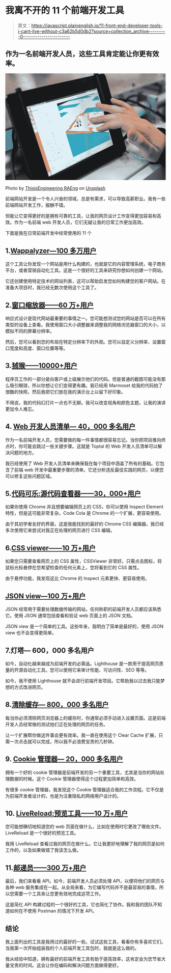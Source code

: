 # 我离不开的 11 个前端开发工具

> 原文：<https://javascript.plainenglish.io/11-front-end-developer-tools-i-cant-live-without-c3a62b5d0db2?source=collection_archive---------0----------------------->

## 作为一名前端开发人员，这些工具肯定能让你更有效率。

![](img/a1a1fe91065edb13c00155f11e979f89.png)

Photo by [ThisisEngineering RAEng](https://unsplash.com/@thisisengineering?utm_source=medium&utm_medium=referral) on [Unsplash](https://unsplash.com?utm_source=medium&utm_medium=referral)

前端网站开发是一个令人兴奋的领域，总是有需求，可以导致高薪职业。我有一些前端网站开发工作，报酬不错。

但能让它变得更好的是拥有可靠的工具，让我的网页设计工作变得更加容易和高效。作为一名前端 web 开发人员，它们无疑让我的日常工作更加高效。

下面是我在日常前端开发中经常使用的 11 个

## 1.[Wappalyzer—100 多万用户](https://chrome.google.com/webstore/detail/wappalyzer/gppongmhjkpfnbhagpmjfkannfbllamg)

这个工具让你发现一个网站是用什么构建的，也就是它的内容管理系统，电子商务平台，或者营销自动化工具。这是一个很好的工具来研究你想如何创建一个网站。

它还创建使用特定技术的网站列表，这可以帮助启发您如何构建您的客户网站。在准备大项目时，我已经无数次使用这个工具了。

## 2.[窗口缩放器——60 万+用户](https://chrome.google.com/webstore/detail/window-resizer/kkelicaakdanhinjdeammmilcgefonfh?hl=en)

响应式设计是现代网站最重要的事情之一。您可能想测试您的网站是否可以在所有类型的设备上查看。我使用窗口大小调整器来调整我的网络浏览器窗口的大小，以模拟不同的屏幕分辨率。

然后，您可以看到您的布局在特定分辨率下的外观。您可以自定义分辨率、设置窗口宽度和高度、窗口位置等等。

## 3.[狨猴——10000+用户](https://chrome.google.com/webstore/detail/marmoset/npkfpddkpefnmkflhhligbkofhnafieb)

程序员工作的一部分是向客户或上级展示他们的代码。但是普通的截图可能没有那么吸引眼球，所以你想让它们变得更有趣。我已经用 Marmoset 给我的代码拍了很酷的快照，然后我把它们放在我的演示台上以留下好印象。

不用说，我的代码幻灯片一点也不无聊。我可以改变视角和颜色主题，让我的演讲更加令人难忘。

## 4. [Web 开发人员清单— 40，000 多名用户](https://chrome.google.com/webstore/detail/web-developer-checklist/iahamcpedabephpcgkeikbclmaljebjp?hl=en)

作为一名前端开发人员，您需要做的每一件事情都很容易忘记。当你把项目推向终点时，你可能会跳过一些关键步骤。这就是 Toptal 的 Web 开发人员清单可以解决问题的地方。

我已经使用了 Web 开发人员清单来确保我在每个项目中涵盖了所有的基础。它包含了前端 web 开发中最重要步骤的清单。它还分析违反最佳实践的网页，以便您可以修复这些问题区域。

## 5.[代码可乐:源代码查看器——30，000+用户](https://chrome.google.com/webstore/detail/code-cola/lomkpheldlbkkfiifcbfifipaofnmnkn?hl=en)

如果你使用 Chrome 并且想要编辑网页上的 CSS，你可以使用 Inspect Element 特性，但是这可能非常复杂。Code Cola 是 Chrome 的一个扩展，更容易使用。

由于其初学者友好的界面，这是我能找到的最好的 Chrome CSS 编辑器。我已经多次使用它来尝试对我正在处理的网页进行 CSS 编辑。

## 6.[CSS viewer——10 万+用户](https://chrome.google.com/webstore/detail/cssviewer/ggfgijbpiheegefliciemofobhmofgce?hl=en)

如果您只需要查看网页上的 CSS 属性，CSSViewer 非常好。只需点击图标，将鼠标光标悬停在您希望检查的任何元素上，您将看到它的 CSS 属性。

由于悬停功能，我发现这比 Chrome 的 Inspect 元素更快、更容易使用。

## [JSON view—100 万+用户](https://chrome.google.com/webstore/detail/jsonview/chklaanhfefbnpoihckbnefhakgolnmc?hl=en)

JSON 经常用于需要处理数据传输的网站，任何称职的前端开发人员都应该熟悉它。使用 JSON 通常包括查看和验证 web 页面上的 JSON 文档。

JSON view 是一个简单的工具。这些年来，我明白了简单是最好的，使用 JSON view 也不会变得更简单。

## 7.灯塔— 600，000 多名用户

如今，自动化越来越成为前端开发的必需品。Lighthouse 是一款用于提高网页质量的开源自动化工具。您可以使用它来审计性能、可访问性、SEO 等等。

如今，我不使用 Lighthouse 就不会进行前端开发项目。它帮助我以过去我只能梦想的方式改进网页。

## 8.[清除缓存— 800，000 多名用户](https://chrome.google.com/webstore/detail/clear-cache/cppjkneekbjaeellbfkmgnhonkkjfpdn?hl=en)

每当你必须清除网页浏览器上的缓存时，你通常必须手动进入设置页面。这是前端开发人员经常做的测试他们正在处理的网页的任务。

让一个扩展帮你做这件事会更有效率。我一直在使用这个 Clear Cache 扩展，只需一次点击就可以完成，所以我不必浪费宝贵的几秒钟。

## 9. [Cookie 管理器— 20，000 多名用户](https://chrome.google.com/webstore/detail/cookiemanager-cookie-edit/hdhngoamekjhmnpenphenpaiindoinpo)

拥有一个好的 cookie 管理器是前端开发的另一个重要工具，尤其是当你的网站处理数据的时候。这个 Cookie 管理器使得这个过程更加简单和高效。

有很多 cookie 管理器，我发现这个 Cookie 管理器适合我的工作流程。它不仅是为前端开发者设计的，也是为注重隐私的网络用户设计的。

## 10. [LiveReload:预览工具——10 万+用户](https://chrome.google.com/webstore/detail/livereload/jnihajbhpnppcggbcgedagnkighmdlei?hl=en)

您可能想确切地知道您的 web 页面在做什么，比如在使用时它更改了哪些文件。LiveReload 是一个很好的预览工具。

我用 LiveReload 查看过我的网页在做什么。它让我更好地理解了我的网页是如何工作的，以及如果做错了我该怎么做。

## 11.[邮递员——300 万+用户](https://chrome.google.com/webstore/detail/postman/fhbjgbiflinjbdggehcddcbncdddomop?hl=en)

最后，我们来看看 API。如今，前端开发人员必须处理 API，以便将他们的网页与各种 web 服务集成在一起。从全局来看，为它编写代码并不是最容易的事情，所以您需要一个工具来让您更有效地完成这项工作。

这是简化 API 构建过程的一个很好的工具，它也简化了协作。我和我的团队不知道如何在不使用 Postman 的情况下开发 API。

## 结论

我上面列出的工具是我用过的最好的一些。试试这些工具，看看你有多喜欢它们。当我第一次开始组装我的个人前端开发工具包时，我就是这么做的。

我从经验中知道，拥有最好的前端开发工具有助于提高效率，这肯定会为您节省大量宝贵的时间。这会让你在编码和解决问题方面做得更好。